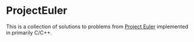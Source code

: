# ProjectEuler

This is a collection of solutions to problems from [Project Euler](https://projecteuler.net/) implemented in primarily C/C++.

